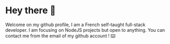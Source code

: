 # Hey there 👋

Welcome on my github profile, I am a French self-taught full-stack developer. I am focusing on NodeJS projects but open to anything. You can contact me from the email of my github account ! ⌨️
